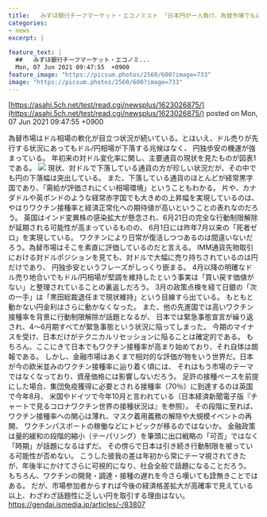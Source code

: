 ```yaml
---
title:   みずほ銀行チーフマーケット・エコノミスト 「日本円が一人負け、為替市場でもはや蚊帳の外になっていた！」  
categories:
- news
excerpt: |
  
feature_text: |
  ##   みずほ銀行チーフマーケット・エコノミ...
  Mon, 07 Jun 2021 09:47:55  +0900
feature_image: "https://picsum.photos/2560/600?image=733"
image: "https://picsum.photos/2560/600?image=733"
---
```


[https://asahi.5ch.net/test/read.cgi/newsplus/1623026875/](https://asahi.5ch.net/test/read.cgi/newsplus/1623026875/)
posted on Mon, 07 Jun 2021 09:47:55  +0900

<!--more-->

為替市場はドル相場の軟化が目立つ状況が続いている。とはいえ、ドル売りが先行する状況にあってもドル/円相場が下落する兆候はなく、 円独歩安の機運が強まっている。 年初来の対ドル変化率に関し、主要通貨の現状を見たものが図表1である。 ![](https://gendai.ismcdn.jp/mwimgs/5/5/-/img_552443330949d6efe60f7c59cb317b8897571.jpg) 現状、対ドルで下落している通貨の方が珍しい状況だが、その中でも円の下落幅は突出している。 また、下落している通貨のほとんどが経常黒字国であり、「需給が評価されにくい相場環境」ということもわかる。 片や、カナダドルや英ポンドのような経常赤字国でも大きめの上昇幅を実現しているのは、 やはりワクチン接種率と経済正常化への期待値が高いということの表れなのだろう。 英国はインド変異株の感染拡大が懸念され、6月21日の完全な行動制限解除が延期される可能性が高まっているものの、 6月1日には昨年7月以来の「死者ゼロ」を実現している。 ワクチンにより日常が復活しつつあるのは間違いないだろう。為替市場はそこを素直に評価しているのだと言える。 IMM通貨先物取引における対ドルポジションを見ても、対ドルで大幅に売り持ちされているのは円だけであり、 円独歩安というフレーズがしっくり嵌まる。 4月以降の明確なドル売り地合いでもドル/円相場が堅調を維持したという事実は「買い戻す価値がない」と整理されていることの裏返しだろう。 3月の政策点検を経て日銀の「次の一手」は「黒田総裁退任まで現状維持」という目線すら出ている。 もともと動かない円金利はさらに動かなくなった。 また、他の先進国では高いワクチン接種率を背景に行動制限解除が話題となるが、 日本では緊急事態宣言が繰り返され、4〜6月期すべてが緊急事態という状況に陥ってしまった。 今期のマイナスを受け、日本だけがテクニカルリセッションに陥ることは確定的である。 もちろん、ここにきて日本でもワクチン接種率が高まり始めており、それ自体は朗報である。 しかし、金融市場はあくまで相対的な評価が物をいう世界だ。日本が今の欧米並みのワクチン接種率に辿り着く頃には、 それはもう市場のテーマではなくなっており、資産価格には影響しないだろう。 足許の接種ペースを前提にした場合、集団免疫獲得に必要とされる接種率（70％）に到達するのは英国で今年8月、 米国やドイツで今年10月と言われている（日本経済新聞電子版『チャートで見るコロナワクチン世界の接種状況は』を参照）。 その段階に至れば、ワクチン接種率への関心は薄れ、マスク着用義務の解除や大規模イベントの再開、 ワクチンパスポートの稼働などにトピックが移るのではないか。 金融政策は量的緩和の段階的縮小（テーパリング）を筆頭に出口戦略の「可否」ではなく「時期」が話題になるはずだ。 その傍らで日本は引き続き行動制限を被っている可能性が否めない。 こうした彼我の差は年初から常にテーマ視されてきたが、年後半にかけてさらに可視的になり、社会全般で話題になることだろう。 もちろん、ワクチンの開発・調達・接種の遅れを今さら嘆いても詮無きことではある。 だが、市場参加者からすれば今後の経済格差拡大が高確率で見えている以上、わざわざ話題性に乏しい円を取引する理由はない。 https://gendai.ismedia.jp/articles/-/83807
